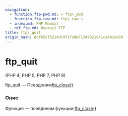 ```yaml
---
navigation:
  - function.ftp-pwd.md: « ftp\_pwd
  - function.ftp-raw.md: ftp\_raw »
  - index.md: PHP Manual
  - ref.ftp.md: Функції FTP
title: ftp\_quit
origin_hash: ddf652f5224dc9f1fa9671347921941ca401ea50
---
```

# ftp\_quit

(PHP 4, PHP 5, PHP 7, PHP 8)

ftp\_quit — Псевдоним[ftp\_close()](function.ftp-close.md)

### Опис

Функция — псевдоним функции:[ftp\_close()](function.ftp-close.md)
